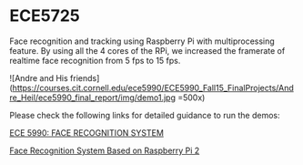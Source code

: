 # ECE5725
Face recognition and tracking using Raspberry Pi with multiprocessing feature. By using all the 4 cores of the RPi, we increased the framerate of realtime face recognition from 5 fps to 15 fps.

![Andre and His friends](https://courses.cit.cornell.edu/ece5990/ECE5990_Fall15_FinalProjects/Andre_Heil/ece5990_final_report/img/demo1.jpg =500x)

Please check the following links for detailed guidance to run the demos:

[ECE 5990: FACE RECOGNITION SYSTEM](https://courses.cit.cornell.edu/ece5990/ECE5990_Fall15_FinalProjects/Andre_Heil/ece5990_final_report/avh34_jr986.html)

[Face Recognition System Based on Raspberry Pi 2](http://jireren.github.io/blog/2016/02/27/face-recognition-system-based-on-raspberry-pi-2/)
